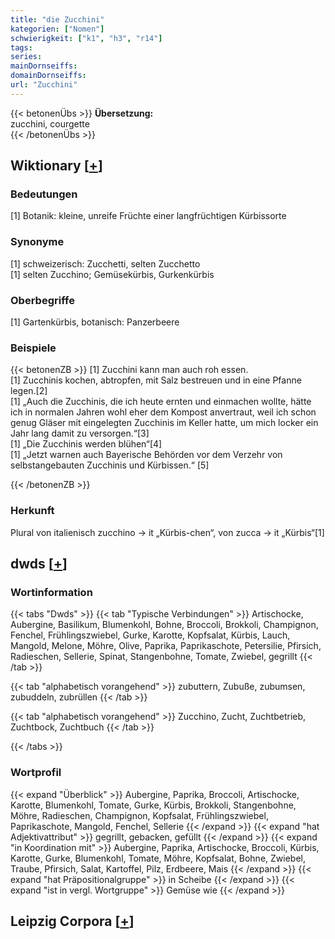```yaml
---
title: "die Zucchini"
kategorien: ["Nomen"]
schwierigkeit: ["k1", "h3", "r14"]
tags:
series:
mainDornseiffs:
domainDornseiffs:
url: "Zucchini"
---
```


{{< betonenÜbs >}}
**Übersetzung:**  
zucchini, courgette  
{{< /betonenÜbs >}}

## Wiktionary [[+](https://de.wiktionary.org/wiki/Zucchini)]

### Bedeutungen
[1] Botanik: kleine, unreife Früchte einer langfrüchtigen Kürbissorte  

### Synonyme
[1] schweizerisch: Zucchetti, selten Zucchetto  
[1] selten Zucchino; Gemüsekürbis, Gurkenkürbis  

### Oberbegriffe
[1] Gartenkürbis, botanisch: Panzerbeere  

### Beispiele
{{< betonenZB >}}
[1] Zucchini kann man auch roh essen.  
[1] Zucchinis kochen, abtropfen, mit Salz bestreuen und in eine Pfanne legen.[2]  
[1] „Auch die Zucchinis, die ich heute ernten und einmachen wollte, hätte ich in normalen Jahren wohl eher dem Kompost anvertraut, weil ich schon genug Gläser mit eingelegten Zucchinis im Keller hatte, um mich locker ein Jahr lang damit zu versorgen.“[3]  
[1] „Die Zucchinis werden blühen“[4]  
[1] „Jetzt warnen auch Bayerische Behörden vor dem Verzehr von selbstangebauten Zucchinis und Kürbissen.“ [5]  

{{< /betonenZB >}}
### Herkunft
Plural von italienisch zucchino → it „Kürbis-chen“, von zucca → it „Kürbis“[1]  



## dwds [[+](https://www.dwds.de/wb/Zucchini)]

### Wortinformation
{{< tabs "Dwds" >}}
{{< tab "Typische Verbindungen" >}}
Artischocke, Aubergine, Basilikum, Blumenkohl, Bohne, Broccoli, Brokkoli, Champignon, Fenchel, Frühlingszwiebel, Gurke, Karotte, Kopfsalat, Kürbis, Lauch, Mangold, Melone, Möhre, Olive, Paprika, Paprikaschote, Petersilie, Pfirsich, Radieschen, Sellerie, Spinat, Stangenbohne, Tomate, Zwiebel, gegrillt
{{< /tab >}}

{{< tab "alphabetisch vorangehend" >}}
zubuttern, Zubuße, zubumsen, zubuddeln, zubrüllen
{{< /tab >}}

{{< tab "alphabetisch vorangehend" >}}
Zucchino, Zucht, Zuchtbetrieb, Zuchtbock, Zuchtbuch
{{< /tab >}}

{{< /tabs >}}

### Wortprofil
{{< expand "Überblick" >}} Aubergine, Paprika, Broccoli, Artischocke, Karotte, Blumenkohl, Tomate, Gurke, Kürbis, Brokkoli, Stangenbohne, Möhre, Radieschen, Champignon, Kopfsalat, Frühlingszwiebel, Paprikaschote, Mangold, Fenchel, Sellerie {{< /expand >}}
{{< expand "hat Adjektivattribut" >}} gegrillt, gebacken, gefüllt {{< /expand >}}
{{< expand "in Koordination mit" >}} Aubergine, Paprika, Artischocke, Broccoli, Kürbis, Karotte, Gurke, Blumenkohl, Tomate, Möhre, Kopfsalat, Bohne, Zwiebel, Traube, Pfirsich, Salat, Kartoffel, Pilz, Erdbeere, Mais {{< /expand >}}
{{< expand "hat Präpositionalgruppe" >}} in Scheibe {{< /expand >}}
{{< expand "ist in vergl. Wortgruppe" >}} Gemüse wie {{< /expand >}}

## Leipzig Corpora [[+](https://corpora.uni-leipzig.de/en/res?word=Zucchini&corpusId=deu_newscrawl-public_2018)]


